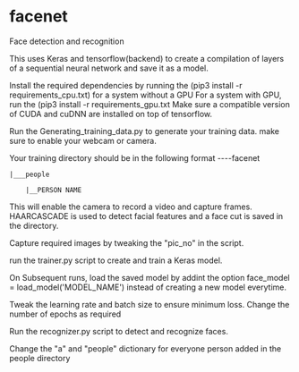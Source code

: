 # facenet
Face detection and recognition

This uses Keras and tensorflow(backend) to create a compilation of layers of a sequential neural network and save it as a model.

Install the required dependencies by running the (pip3 install -r requirements_cpu.txt) for a system without a GPU
For a system with GPU, run the (pip3 install -r requirements_gpu.txt
Make sure a compatible version of CUDA and cuDNN are installed on top of tensorflow.

Run the Generating_training_data.py to generate your training data. make sure to enable your webcam or camera.

Your training directory should be in the following format
----facenet

    |___people
    
        |__PERSON NAME
  

This will enable the camera to record a video and capture frames. HAARCASCADE is used to detect facial features and a face cut is 
saved in the directory.

Capture required images by tweaking the "pic_no" in the script.

run the trainer.py script to create and train a Keras model. 

On Subsequent runs, load the saved model by addint the option face_model = load_model('MODEL_NAME') 
instead of creating a new model everytime.

Tweak the learning rate and batch size to ensure minimum loss. Change the number of epochs as required

Run the recognizer.py script to detect and recognize faces.

Change the "a" and "people" dictionary for everyone person added in the people directory
